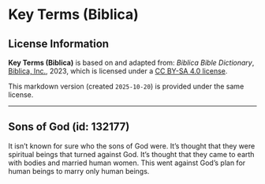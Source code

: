 # Key Terms (Biblica)

## License Information

**Key Terms (Biblica)** is based on and adapted from: _Biblica Bible Dictionary_, [Biblica, Inc.](https://www.biblica.com/), 2023, which is licensed under a [CC BY-SA 4.0 license](https://creativecommons.org/licenses/by-sa/4.0/legalcode.en).

This markdown version (created `2025-10-20`) is provided under the same license.



--------------------------------

## Sons of God (id: 132177)

It isn’t known for sure who the sons of God were. It’s thought that they were spiritual beings that turned against God. It’s thought that they came to earth with bodies and married human women. This went against God’s plan for human beings to marry only human beings.


